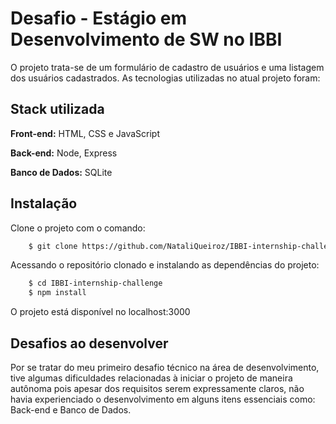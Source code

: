 
# Desafio - Estágio em Desenvolvimento de SW no IBBI
O projeto trata-se de um formulário de cadastro de usuários e uma listagem dos usuários cadastrados.
As tecnologias utilizadas no atual projeto foram: 
 

## Stack utilizada

**Front-end:** HTML, CSS e JavaScript

**Back-end:** Node, Express

**Banco de Dados:** SQLite


## Instalação

Clone o projeto com o comando: 


```bash
    $ git clone https://github.com/NataliQueiroz/IBBI-internship-challenge.git

```
Acessando o repositório clonado e instalando as dependências do projeto:

```bash
    $ cd IBBI-internship-challenge
    $ npm install

```

O projeto está disponível no localhost:3000
## Desafios ao desenvolver
Por se tratar do meu primeiro desafio técnico na área de desenvolvimento, tive algumas dificuldades relacionadas à iniciar o projeto de maneira autônoma pois apesar dos requisitos serem expressamente claros, não havia experienciado o desenvolvimento em alguns itens essenciais como: Back-end e Banco de Dados.

